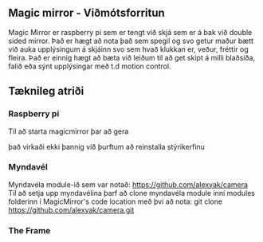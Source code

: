 ## Magic mirror - Viðmótsforritun

Magic Mirror er raspberry pi sem er tengt við skjá sem er á bak við double sided mirror.
Það er hægt að nota það sem spegil og svo getur maður bætt við auka upplýsingum á skjáinn svo sem hvað klukkan er, veður, fréttir og fleira. Það er einnig hægt að bæta við leiðum til að get skipt á milli blaðsíða, falið eða sýnt upplýsingar með t.d motion control.

## Tæknileg atriði

### Raspberry pi
Til að starta magicmirror þar að gera
  
það virkaði ekki þannig við þurftum að reinstalla stýrikerfinu
### Myndavél
Myndavéla module-ið sem var notað: https://github.com/alexyak/camera<br>
Til að setja upp myndavélina þarf að clone myndavéla module inní modules folderinn í MagicMirror's code location með því að nota:
      git clone https://github.com/alexyak/camera.git
### The Frame

